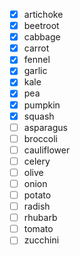 - [x] artichoke
- [x] beetroot
- [x] cabbage
- [x] carrot
- [x] fennel
- [x] garlic
- [x] kale
- [x] pea
- [x] pumpkin
- [x] squash
- [ ] asparagus
- [ ] broccoli
- [ ] cauliflower
- [ ] celery
- [ ] olive
- [ ] onion
- [ ] potato
- [ ] radish
- [ ] rhubarb
- [ ] tomato
- [ ] zucchini

